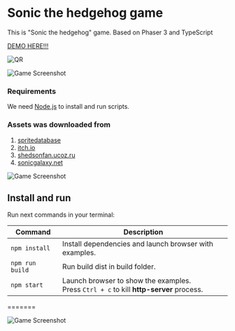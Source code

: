 # Sonic the hedgehog game

This is "Sonic the hedgehog" game. Based on Phaser 3 and TypeScript

[DEMO HERE!!!](https://demo.web-panda.ru/sonic-the-hedgehog)

![QR](https://demo.web-panda.ru/qr/sonicx200.png)

![Game Screenshot](https://demo.web-panda.ru/screenshots/sonic_1.JPG)

### Requirements

We need [Node.js](https://nodejs.org) to install and run scripts.

### Assets was downloaded from
1. [spritedatabase](http://spritedatabase.net/)
1. [itch.io](https://itch.io)
1. [shedsonfan.ucoz.ru](http://shedsonfan.ucoz.ru)
1. [sonicgalaxy.net](http://www.sonicgalaxy.net)

![Game Screenshot](https://demo.web-panda.ru/screenshots/sonic_2.JPG)

## Install and run

Run next commands in your terminal:

| Command | Description |
|---------|-------------|
| `npm install` | Install dependencies and launch browser with examples.|
| `npm run build` | Run build dist in build folder.|
| `npm start` | Launch browser to show the examples. <br> Press `Ctrl + c` to kill **http-server** process. |
=======

![Game Screenshot](https://demo.web-panda.ru/screenshots/sonic_3.JPG)
